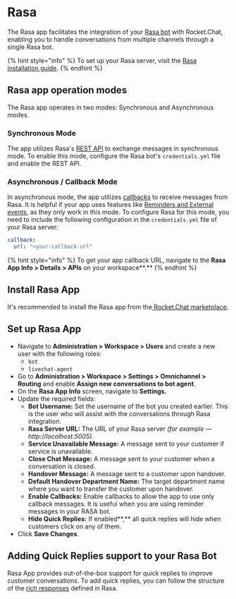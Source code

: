 # Rasa

The Rasa app facilitates the integration of your [Rasa bot](https://rasa.com/) with Rocket.Chat, enabling you to handle conversations from multiple channels through a single Rasa bot.&#x20;

{% hint style="info" %}
To set up your Rasa server, visit the [Rasa installation guide](https://rasa.com/docs/rasa/).
{% endhint %}

## Rasa app operation modes

The Rasa app operates in two modes: Synchronous and Asynchronous modes.

### Synchronous Mode

The app utilizes Rasa's [REST API](https://rasa.com/docs/rasa/user-guide/connectors/your-own-website/#restinput) to exchange messages in synchronous mode. To enable this mode, configure the Rasa bot's `credentials.yml` file and enable the REST API.

### Asynchronous / Callback Mode

In asynchronous mode, the app utilizes [callbacks](https://rasa.com/docs/rasa/connectors/your-own-website/#callbackinput) to receive messages from Rasa. It is helpful if your app uses features like [Reminders and External events](https://rasa.com/docs/rasa/reaching-out-to-user/#reminders-and-external-events), as they only work in this mode. To configure Rasa for this mode, you need to include the following configuration in the `credentials.yml` file of your Rasa server:

```yaml
callback:
  url: "<your-callback-url"
```

{% hint style="info" %}
To get your app callback URL, navigate to the **Rasa App Info > Details > APIs** on your workspace**.**
{% endhint %}

## Install Rasa App

It's recommended to install the Rasa app from the[ Rocket.Chat marketplace](https://docs.rocket.chat/extend-rocket.chat-capabilities/rocket.chat-marketplace/rocket.chat-public-apps-guides/omnichannel-apps/rasa-app#install-rasa-app).

## Set up Rasa App

* Navigate to **Administration > Workspace > Users** and create a new user with the following roles:&#x20;
  * `bot`
  * `livechat-agent`
* Go to **Administration > Workspace > Settings > Omnichannel > Routing** and enable **Assign new conversations to bot agent**.
* On the **Rasa App Info** screen, navigate to **Settings.**
* Update the required fields:
  * **Bot Username:** Set the username of the bot you created earlier. This is the user who will assist with the conversations through Rasa integration.
  * **Rasa Server URL:** The URL of your Rasa server _(for example — http://localhost:5005)._
  * **Service Unavailable Message:** A message sent to your customer if service is unavailable.
  * **Close Chat Message:** A message sent to your customer when a conversation is closed.
  * **Handover Message:** A message sent to a customer upon handover.
  * **Default Handover Department Name:** The target department name where you want to transfer the customer upon handover.&#x20;
  * **Enable Callbacks:** Enable callbacks to allow the app to use only callback messages. It is useful when you are using reminder messages in your RASA bot.
  * **Hide Quick Replies:** If enabled**,** all quick replies will hide when customers click on any of them.
* Click **Save Changes**.

## Adding Quick Replies support to your Rasa Bot

Rasa App provides out-of-the-box support for quick replies to improve customer conversations. To add quick replies, you can follow the structure of the [rich responses](https://rasa.com/docs/rasa/responses/#rich-responses) defined in Rasa.

